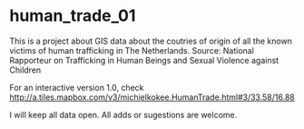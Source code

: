 human_trade_01
==============

This is a project about GIS data about the coutries of origin of all the known victims of human trafficking in The Netherlands. Source: National Rapporteur on Trafficking in Human Beings and Sexual Violence against Children
 
For an interactive version 1.0, check http://a.tiles.mapbox.com/v3/michielkokee.HumanTrade.html#3/33.58/16.88

I will keep all data open. All adds or sugestions are welcome.
